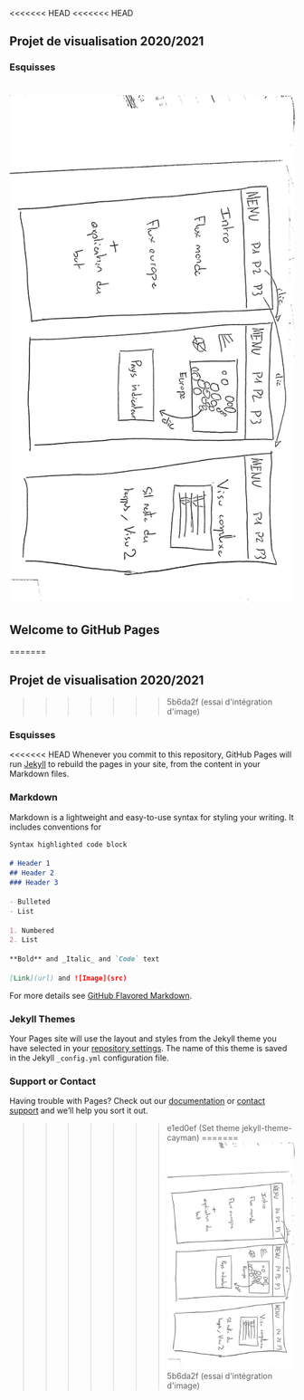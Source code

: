 <<<<<<< HEAD
<<<<<<< HEAD
## Projet de visualisation 2020/2021

### Esquisses

![Image](https://github.com/ev07/e-waste.dataviz/blob/main/wiki/visuDVgeneral.jpg)
=======
## Welcome to GitHub Pages
=======
## Projet de visualisation 2020/2021
>>>>>>> 5b6da2f (essai d'intégration d'image)

### Esquisses

<<<<<<< HEAD
Whenever you commit to this repository, GitHub Pages will run [Jekyll](https://jekyllrb.com/) to rebuild the pages in your site, from the content in your Markdown files.

### Markdown

Markdown is a lightweight and easy-to-use syntax for styling your writing. It includes conventions for

```markdown
Syntax highlighted code block

# Header 1
## Header 2
### Header 3

- Bulleted
- List

1. Numbered
2. List

**Bold** and _Italic_ and `Code` text

[Link](url) and ![Image](src)
```

For more details see [GitHub Flavored Markdown](https://guides.github.com/features/mastering-markdown/).

### Jekyll Themes

Your Pages site will use the layout and styles from the Jekyll theme you have selected in your [repository settings](https://github.com/ev07/e-waste.dataviz/settings). The name of this theme is saved in the Jekyll `_config.yml` configuration file.

### Support or Contact

Having trouble with Pages? Check out our [documentation](https://docs.github.com/categories/github-pages-basics/) or [contact support](https://github.com/contact) and we’ll help you sort it out.
>>>>>>> e1ed0ef (Set theme jekyll-theme-cayman)
=======
![Image](https://github.com/ev07/e-waste.dataviz/blob/main/wiki/visuDVgeneral.jpg)
>>>>>>> 5b6da2f (essai d'intégration d'image)
